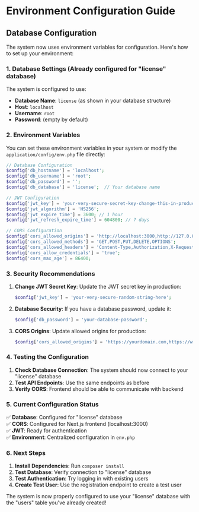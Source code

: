 # Environment Configuration Guide

## Database Configuration

The system now uses environment variables for configuration. Here's how to set up your environment:

### 1. Database Settings (Already configured for "license" database)

The system is configured to use:
- **Database Name**: `license` (as shown in your database structure)
- **Host**: `localhost`
- **Username**: `root`
- **Password**: (empty by default)

### 2. Environment Variables

You can set these environment variables in your system or modify the `application/config/env.php` file directly:

```php
// Database Configuration
$config['db_hostname'] = 'localhost';
$config['db_username'] = 'root';
$config['db_password'] = '';
$config['db_database'] = 'license';  // Your database name

// JWT Configuration
$config['jwt_key'] = 'your-very-secure-secret-key-change-this-in-production';
$config['jwt_algorithm'] = 'HS256';
$config['jwt_expire_time'] = 3600; // 1 hour
$config['jwt_refresh_expire_time'] = 604800; // 7 days

// CORS Configuration
$config['cors_allowed_origins'] = 'http://localhost:3000,http://127.0.0.1:3000,http://localhost:3001';
$config['cors_allowed_methods'] = 'GET,POST,PUT,DELETE,OPTIONS';
$config['cors_allowed_headers'] = 'Content-Type,Authorization,X-Requested-With';
$config['cors_allow_credentials'] = 'true';
$config['cors_max_age'] = 86400;
```

### 3. Security Recommendations

1. **Change JWT Secret Key**: Update the JWT secret key in production:
   ```php
   $config['jwt_key'] = 'your-very-secure-random-string-here';
   ```

2. **Database Security**: If you have a database password, update it:
   ```php
   $config['db_password'] = 'your-database-password';
   ```

3. **CORS Origins**: Update allowed origins for production:
   ```php
   $config['cors_allowed_origins'] = 'https://yourdomain.com,https://www.yourdomain.com';
   ```

### 4. Testing the Configuration

1. **Check Database Connection**: The system should now connect to your "license" database
2. **Test API Endpoints**: Use the same endpoints as before
3. **Verify CORS**: Frontend should be able to communicate with backend

### 5. Current Configuration Status

✅ **Database**: Configured for "license" database  
✅ **CORS**: Configured for Next.js frontend (localhost:3000)  
✅ **JWT**: Ready for authentication  
✅ **Environment**: Centralized configuration in `env.php`  

### 6. Next Steps

1. **Install Dependencies**: Run `composer install`
2. **Test Database**: Verify connection to "license" database
3. **Test Authentication**: Try logging in with existing users
4. **Create Test User**: Use the registration endpoint to create a test user

The system is now properly configured to use your "license" database with the "users" table you've already created!
